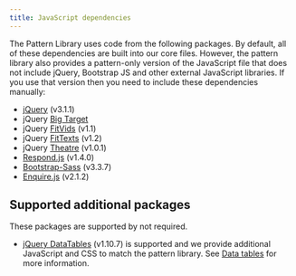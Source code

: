 ```yaml
---
title: JavaScript dependencies
---
```


The Pattern Library uses code from the following packages. By default, all of these dependencies are built into our core files. However, the pattern library also provides a pattern-only version of the JavaScript file that does not include jQuery, Bootstrap JS and other external JavaScript libraries. If you use that version then you need to include these dependencies manually:


* [jQuery](http://jquery.com/) (v3.1.1)
* jQuery [Big Target](https://github.com/leevigraham/jquery-bigTarget.js/)
* jQuery [FitVids](https://github.com/davatron5000/FitVids.js) (v1.1)
* jQuery [FitTexts](https://github.com/davatron5000/FitText.js) (v1.2)
* jQuery [Theatre](https://bitbucket.org/st-andrews/jquery-theatre) (v1.0.1)
* [Respond.js](https://github.com/scottjehl/Respond) (v1.4.0)
* [Bootstrap-Sass](https://github.com/twbs/bootstrap-sass) (v3.3.7)
* [Enquire.js](https://github.com/WickyNilliams/enquire.js) (v2.1.2)

## Supported additional packages

These packages are supported by not required.

* [jQuery DataTables](http://www.datatables.net/) (v1.10.7) is supported and we provide additional JavaScript and CSS to match the pattern library. See [Data tables](datatables.html) for more information.